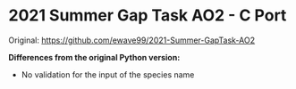 # 2021 Summer Gap Task AO2 - C Port

Original: <https://github.com/ewave99/2021-Summer-GapTask-AO2>

**Differences from the original Python version:**

- No validation for the input of the species name

